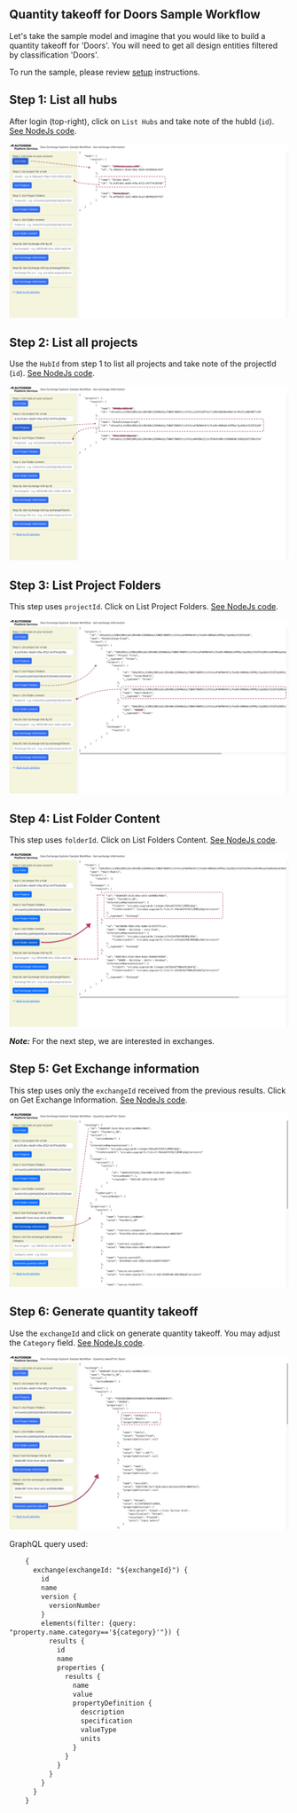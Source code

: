 ## Quantity takeoff for Doors Sample Workflow

Let's take the sample model and imagine that you would like to build a quantity takeoff for 'Doors'. 
You will need to get all design entities filtered by classification 'Doors'. 

To run the sample, please review [setup](./README.md#SETUP) instructions.

## Step 1: List all hubs

After login (top-right), click on `List Hubs` and take note of the hubId (`id`). [See NodeJs code](/services/aps/dx.js).

![Step 1](./images/hubs.png)

## Step 2: List all projects

Use the `HubId` from step 1 to list all projects and take note of the projectId (`id`). [See NodeJs code](/services/aps/dx.js).

![Step 2](./images/projects.png)


## Step 3: List Project Folders

This step uses `projectId`. Click on List Project Folders. [See NodeJs code](/services/aps/dx.js).

![Step 3](./images/projectFolders.png)

## Step 4: List Folder Content

This step uses `folderId`. Click on List Folders Content. [See NodeJs code](/services/aps/dx.js).

![Step 4](./images/folderContent.png)

***Note:*** For the next step, we are interested in exchanges. 


## Step 5: Get Exchange information

This step uses only the `exchangeId` received from the previous results. Click on Get Exchange Information. [See NodeJs code](/services/aps/dx.js).

![Step 5](./images/exchangeInfo2.png)


## Step 6: Generate quantity takeoff

Use the `exchangeId` and click on generate quantity takeoff. You may adjust the `Category` field. [See NodeJs code](/services/aps/dx.js).

![Step 6](./images/takeoff.png)

GraphQL query used:

```
    {
      exchange(exchangeId: "${exchangeId}") {
        id
        name
        version {
          versionNumber
        }
        elements(filter: {query: "property.name.category=='${category}'"}) {
          results {
            id
            name
            properties {
              results {
                name
                value
                propertyDefinition {
                  description
                  specification
                  valueType
                  units
                }
              }
            }
          }
        }
      }
    }
```
